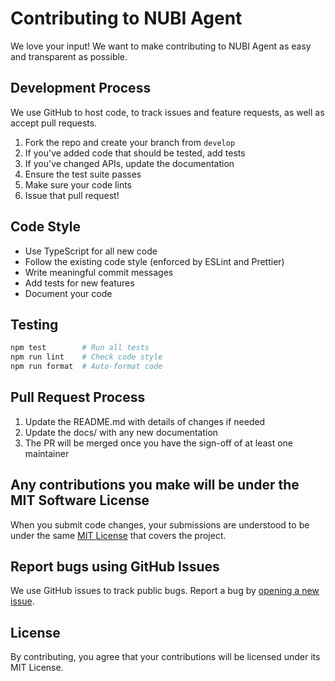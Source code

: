 # Contributing to NUBI Agent

We love your input! We want to make contributing to NUBI Agent as easy and transparent as possible.

## Development Process

We use GitHub to host code, to track issues and feature requests, as well as accept pull requests.

1. Fork the repo and create your branch from `develop`
2. If you've added code that should be tested, add tests
3. If you've changed APIs, update the documentation
4. Ensure the test suite passes
5. Make sure your code lints
6. Issue that pull request!

## Code Style

- Use TypeScript for all new code
- Follow the existing code style (enforced by ESLint and Prettier)
- Write meaningful commit messages
- Add tests for new features
- Document your code

## Testing

```bash
npm test        # Run all tests
npm run lint    # Check code style
npm run format  # Auto-format code
```

## Pull Request Process

1. Update the README.md with details of changes if needed
2. Update the docs/ with any new documentation
3. The PR will be merged once you have the sign-off of at least one maintainer

## Any contributions you make will be under the MIT Software License

When you submit code changes, your submissions are understood to be under the same [MIT License](LICENSE) that covers the project.

## Report bugs using GitHub Issues

We use GitHub issues to track public bugs. Report a bug by [opening a new issue](https://github.com/Dexploarer/dex-analytics/issues/new).

## License

By contributing, you agree that your contributions will be licensed under its MIT License.

